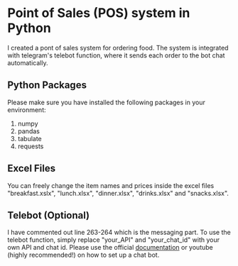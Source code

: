 # Point of Sales (POS) system in Python
I created a pont of sales system for ordering food. The system is integrated with telegram's telebot function, where it sends each order to the bot chat automatically.

## Python Packages
Please make sure you have installed the following packages in your environment:
1. numpy
3. pandas
4. tabulate
5. requests

## Excel Files
You can freely change the item names and prices inside the excel files "breakfast.xslx", "lunch.xlsx", "dinner.xlsx", "drinks.xlsx" and "snacks.xlsx". 

## Telebot (Optional)
I have commented out line 263-264 which is the messaging part. To use the telebot function, simply replace "your_API" and "your_chat_id" with your own API and chat id. Please use the official [documentation](https://core.telegram.org/bots) or youtube (highly recommended!) on how to set up a chat bot.